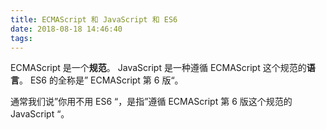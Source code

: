 ```yaml
---
title: ECMAScript 和 JavaScript 和 ES6
date: 2018-08-18 14:46:40
tags:
---
```

ECMAScript 是一个**规范**。
JavaScript 是一种遵循 ECMAScript 这个规范的**语言**。
ES6 的全称是” ECMAScript 第 6 版“。

通常我们说”你用不用 ES6 “，是指”遵循 ECMAScript 第 6 版这个规范的 JavaScript “。 